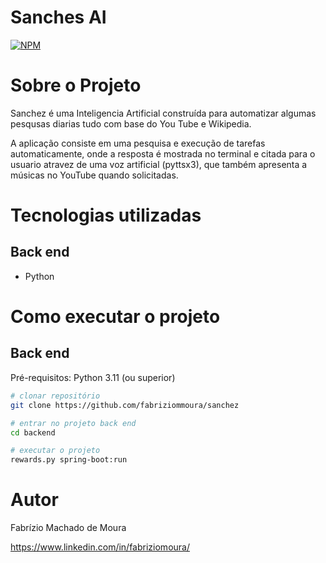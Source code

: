 # Sanches AI
[![NPM](https://img.shields.io/npm/l/react)](https://github.com/fabriziommoura/microsoftrewardsbot/blob/main/LICENSE) 

# Sobre o Projeto

Sanchez é uma Inteligencia Artificial construída para automatizar algumas pesqusas diarias tudo com base do You Tube e Wikipedia.

A aplicação consiste em uma pesquisa e execução de tarefas automaticamente, onde a resposta é mostrada no terminal e citada para o usuario atravez de uma voz artificial (pyttsx3), que também apresenta a músicas no YouTube quando solicitadas.

#

# Tecnologias utilizadas
## Back end
- Python

# Como executar o projeto

## Back end
Pré-requisitos: Python 3.11 (ou superior)
```bash
# clonar repositório
git clone https://github.com/fabriziommoura/sanchez

# entrar no projeto back end
cd backend

# executar o projeto
rewards.py spring-boot:run
```


# Autor

Fabrízio Machado de Moura

https://www.linkedin.com/in/fabriziomoura/
